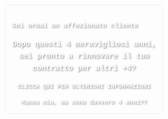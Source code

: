 <!DOCTYPE html>
<html lang="it">
<head>
    <meta charset="UTF-8">
    <meta name="viewport" content="width=device-width, initial-scale=1.0">
    <meta http-equiv="Content-Language" content="it">
    <title>La tua Pagina Web con Sfondo Indie</title>
    <style>
        /* Imposta l'immagine come sfondo */
        body {
            background-image: url('IMM036.JPG'); /* Changed background image */
            background-size: cover;
            background-position: center;
            font-family: 'Courier New', monospace;
            color: #fff; /* Changed text color to white for better contrast */
            text-shadow: 2px 2px 4px rgba(0,0,0,0.5); /* Added text shadow for better visibility */
            line-height: 1.6;
        }
        /* Stili per l'intestazione */
        header {
            display: none; /* Removed the header with blue background */
        }
        /* Stili per il contenitore principale */
        .container {
            max-width: 800px;
            margin: 20px auto;
            padding: 20px;
            background-color: transparent; /* Removed the blue background */
            border-radius: 10px;
            border: 1px solid rgba(0, 0, 0, 0.1);
            box-shadow: 0 0 10px rgba(255, 255, 255, 0.3);
        }
        /* Stili per l'elemento video */
        .container video {
            display: none; /* Nascondi il video per impostazione predefinita */
        }
        /* Stili per l'immagine GIF */
        .container img {
            width: 100%; /* Imposta la larghezza dell'immagine GIF al 100% del contenitore */
            height: auto; /* Imposta l'altezza automatica per mantenere le proporzioni */
        }
        /* Stili per il paragrafo */
        .container p {
            font-size: 1.2rem; /* Aumenta la dimensione del testo */
            font-weight: bold; /* Rendi il testo in grassetto */
            text-align: center; /* Centra il testo */
        }
        footer {
            display: none; /* Removed the footer */
        }
        /* Stili per il link */
        .renewal-link, .surprise-link {
            display: block; /* Rendi il link un blocco per occupare l'intera larghezza del contenitore */
            text-align: center; /* Centra il link */
            margin-top: 20px; /* Aggiungi spazio sopra il link */
            text-decoration: none; /* Rimuovi la sottolineatura predefinita */
            color: #fff; /* Colore del testo del link */
            font-weight: bold; /* Rendi il testo del link in grassetto */
            font-size: 1.2rem; /* Dimensione del testo del link */
        }
    </style>
</head>
<body>
    <div class="container">
        <h2>Sei ormai un affezionato cliente</h2>
        <p style="font-size: 1.5rem;">Dopo questi 4 meravigliosi anni, sei pronto a rinnovare il tuo contratto per altri +4?</p>
        <!-- Aggiungi il link alla nuova pagina qui -->
        <a href="pagina_rinnovo.html" class="renewal-link">CLICCA QUI PER ULTERIORI INFORMAZIONI</a>
        <a href="pagina_sorpresa.html" class="surprise-link">Mamma mia, ma sono davvero 4 anni??</a>
    </div>
</body>
</html>

